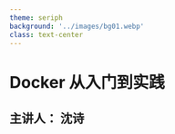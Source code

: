 ```yaml
---
theme: seriph
background: '../images/bg01.webp'
class: text-center
---
```

# Docker 从入门到实践

## 主讲人： 沈诗
